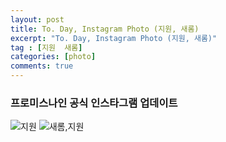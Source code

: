 ```yaml
---
layout: post
title: To. Day, Instagram Photo (지원, 새롬)
excerpt: "To. Day, Instagram Photo (지원, 새롬)"
tag : [지원  새롬]
categories: [photo]
comments: true
---
```


### 프로미스나인 공식 인스타그램 업데이트

![지원](http://cfile291.uf.daum.net/image/99DC24405B1E703506756E)
![새롬,지원](http://cfile243.uf.daum.net/image/99E5133E5B1E70351A873C)

